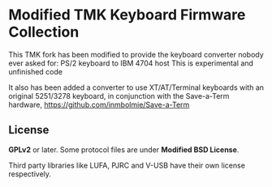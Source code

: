 Modified TMK Keyboard Firmware Collection
=========================================

This TMK fork has been modified to provide the keyboard converter nobody ever asked for: PS/2 keyboard to IBM 4704 host
This is experimental and unfinished code

It also has been added a converter to use XT/AT/Terminal keyboards with an original 5251/3278 keyboard, in conjunction with the Save-a-Term hardware, https://github.com/inmbolmie/Save-a-Term

License
-------
**GPLv2** or later. Some protocol files are under **Modified BSD License**.

Third party libraries like LUFA, PJRC and V-USB have their own license respectively.
